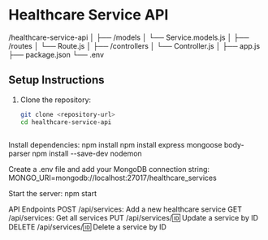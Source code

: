 # Healthcare Service API

/healthcare-service-api
│
├── /models
│   └── Service.models.js
│
├── /routes
│   └── Route.js
│
├── /controllers
│   └── Controller.js
│
├── app.js
├── package.json
└── .env


## Setup Instructions

1. Clone the repository:
   ```bash
   git clone <repository-url>
   cd healthcare-service-api
 
 Install dependencies:
    npm install
    npm install express mongoose body-parser
    npm install --save-dev nodemon

Create a .env file and add your MongoDB connection string:
MONGO_URI=mongodb://localhost:27017/healthcare_services
 
Start the server:
npm start

API Endpoints
POST /api/services: Add a new healthcare service
GET /api/services: Get all services
PUT /api/services/:id: Update a service by ID
DELETE /api/services/:id: Delete a service by ID

